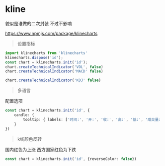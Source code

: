 # kline

貌似是谁做的二次封装 不过不影响

https://www.npmjs.com/package/klinecharts

> 设置指标

``` ts
import klinecharts from 'klinecharts'
klinecharts.dispose('id');
const chart = klinecharts.init('id');
chart.createTechnicalIndicator('VOL', false)
chart.createTechnicalIndicator('MACD' false)

chart.createTechnicalIndicator('KDJ' false)
```

> 多语言

配置选项

``` ts
const chart = klinecharts.init('id', {
	candle: {
		tooltip: { labels: ['时间:', '开:', '收:', '高:', '低:', '成交量:']}
	}
})
```
> k线颜色反转

国内红色为上涨 西方国家红色为下跌

``` ts
const chart = klinecharts.init('id', {reverseColor: false})
``` 
